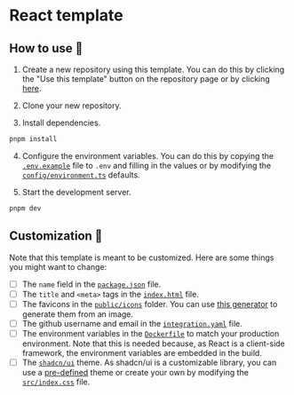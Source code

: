 # React template

## How to use 🤔

1. Create a new repository using this template. You can do this by clicking the "Use this template" button on the repository page or by clicking [here](https://github.com/new?template_name=react-template&template_owner=bitroll-team).

2. Clone your new repository.

3. Install dependencies.

```bash
pnpm install
```

4. Configure the environment variables. You can do this by copying the [`.env.example`](./.env.example) file to `.env` and filling in the values or by modifying the [`config/environment.ts`](./src/config/environment.ts) defaults.

5. Start the development server.

```bash
pnpm dev
```

## Customization 🎨

Note that this template is meant to be customized. Here are some things you might want to change:

- [ ] The `name` field in the [`package.json`](./package.json) file.
- [ ] The `title` and `<meta>` tags in the [`index.html`](./index.html) file.
- [ ] The favicons in the [`public/icons`](./public/icons/) folder. You can use [this generator](https://realfavicongenerator.net/) to generate them from an image.
- [ ] The github username and email in the [`integration.yaml`](./.github/workflows/integration.yaml) file.
- [ ] The environment variables in the [`Dockerfile`](./Dockerfile) to match your production environment. Note that this is needed because, as React is a client-side framework, the environment variables are embedded in the build.
- [ ] The [`shadcn/ui`](https://ui.shadcn.com/) theme. As shadcn/ui is a customizable library, you can use a [pre-defined](https://ui.shadcn.com/themes) theme or create your own by modifying the [`src/index.css`](./src/index.css) file.
